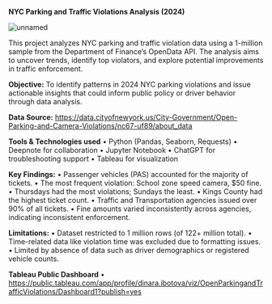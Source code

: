 **NYC Parking and Traffic Violations Analysis (2024)**

![unnamed](https://github.com/user-attachments/assets/f80baf28-b1ec-4d58-820e-fe9ae71ce543)

This project analyzes NYC parking and traffic violation data using a 1-million sample from the Department of Finance’s OpenData API. The analysis aims to uncover trends, identify top violators, and explore potential improvements in traffic enforcement.

**Objective:**
To identify patterns in 2024 NYC parking violations and issue actionable insights that could inform public policy or driver behavior through data analysis.

**Data Source:**
https://data.cityofnewyork.us/City-Government/Open-Parking-and-Camera-Violations/nc67-uf89/about_data

**Tools & Technologies used**
	• Python (Pandas, Seaborn, Requests)
	•	Deepnote for collaboration
	•	Jupyter Notebook
	•	ChatGPT for troubleshooting support
  	•	Tableau for visualization


**Key Findings:**
	•	Passenger vehicles (PAS) accounted for the majority of tickets.
	•	The most frequent violation: School zone speed camera, $50 fine.
	•	Thursdays had the most violations; Sundays the least.
	•	Kings County had the highest ticket count.
	•	Traffic and Transportation agencies issued over 90% of all tickets.
	•	Fine amounts varied inconsistently across agencies, indicating inconsistent enforcement.

 **Limitations:**
 	•	Dataset restricted to 1 million rows (of 122+ million total).
	•	Time-related data like violation time was excluded due to formatting issues.
	•	Limited by absence of data such as driver demographics or registered vehicle counts.

 **Tableau Public Dashboard**
  	•	https://public.tableau.com/app/profile/dinara.ibotova/viz/OpenParkingandTrafficViolations/Dashboard1?publish=yes
